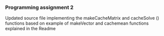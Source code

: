 ### Programming assignment 2

Updated source file implementing the makeCacheMatrix and cacheSolve () functions
based on example of makeVector and cachemean functions explained in the Readme 

